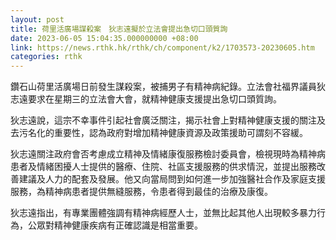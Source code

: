 ```yaml
---
layout: post
title: 荷里活廣場謀殺案　狄志遠擬於立法會提出急切口頭質詢
date: 2023-06-05 15:04:35.000000000 +08:00
link: https://news.rthk.hk/rthk/ch/component/k2/1703573-20230605.htm
categories: rthk
---
```


鑽石山荷里活廣場日前發生謀殺案，被捕男子有精神病紀錄。立法會社福界議員狄志遠要求在星期三的立法會大會，就精神健康支援提出急切口頭質詢。

狄志遠說，這宗不幸事件引起社會廣泛關注，揭示社會上對精神健康支援的關注及去污名化的重要性，認為政府對增加精神健康資源及政策援助可謂刻不容緩。

狄志遠關注政府會否考慮成立精神及情緒康復服務檢討委員會，檢視現時為精神病患者及情緒困擾人士提供的醫療、住院、社區支援服務的供求情況，並提出服務改善建議及人力的配套及發展。他又向當局問到如何進一步加強醫社合作及家庭支援服務，為精神病患者提供無縫服務，令患者得到最佳的治療及康復。

狄志遠指出，有專業團體強調有精神病經歷人士，並無比起其他人出現較多暴力行為，公眾對精神健康疾病有正確認識是相當重要。
